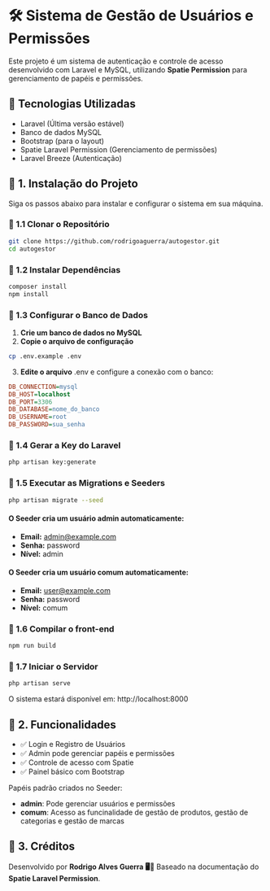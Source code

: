 # 🛠️ Sistema de Gestão de Usuários e Permissões

Este projeto é um sistema de autenticação e controle de acesso desenvolvido com Laravel e MySQL, utilizando **Spatie Permission** para gerenciamento de papéis e permissões.

## 🚀 Tecnologias Utilizadas

- Laravel (Última versão estável)
- Banco de dados MySQL
- Bootstrap (para o layout)
- Spatie Laravel Permission (Gerenciamento de permissões)
- Laravel Breeze (Autenticação)

## 📌 1. Instalação do Projeto
Siga os passos abaixo para instalar e configurar o sistema em sua máquina.


### 🔹 1.1 Clonar o Repositório
```sh
git clone https://github.com/rodrigoaguerra/autogestor.git
cd autogestor
```
### 🔹 1.2 Instalar Dependências
```sh
composer install
npm install
```

### 🔹 1.3 Configurar o Banco de Dados
1. **Crie um banco de dados no MySQL**
2. **Copie o arquivo de configuração**
```sh
cp .env.example .env
```
3. **Edite o arquivo** .env e configure a conexão com o banco:
```ini
DB_CONNECTION=mysql
DB_HOST=localhost
DB_PORT=3306
DB_DATABASE=nome_do_banco
DB_USERNAME=root
DB_PASSWORD=sua_senha
```
### 🔹 1.4 Gerar a Key do Laravel
```sh
php artisan key:generate
```

### 🔹 1.5 Executar as Migrations e Seeders
```sh
php artisan migrate --seed
```
#### O Seeder cria um usuário admin automaticamente:
 - **Email:** admin@example.com
 - **Senha:** password
 - **Nível:** admin

#### O Seeder cria um usuário comum automaticamente:
 - **Email:** user@example.com
 - **Senha:** password
 - **Nível:** comum

### 🔹 1.6 Compilar o front-end
```sh
npm run build
```

### 🔹 1.7 Iniciar o Servidor
```sh
php artisan serve
```
O sistema estará disponível em: http://localhost:8000


## 📌 2. Funcionalidades
- ✅ Login e Registro de Usuários
- ✅ Admin pode gerenciar papéis e permissões
- ✅ Controle de acesso com Spatie
- ✅ Painel básico com Bootstrap

Papéis padrão criados no Seeder:
- **admin**: Pode gerenciar usuários e permissões
- **comum**: Acesso as funcinalidade de gestão de produtos, gestão de categorias e gestão de marcas

## 📌 3. Créditos
Desenvolvido por **Rodrigo Alves Guerra 🖥️🚀**
Baseado na documentação do **Spatie Laravel Permission**.


